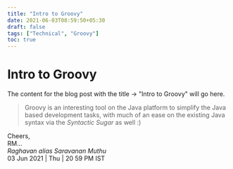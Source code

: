 ```yaml
---
title: "Intro to Groovy"
date: 2021-06-03T08:59:50+05:30
draft: false
tags: ["Technical", "Groovy"]
toc: true
---
```


# Intro to Groovy

The content for the blog post with the title &rarr; "Intro to Groovy" will go here.

<!--more-->

> Groovy is an interesting tool on the Java platform to simplify the Java based development
> tasks, with much of an ease on the existing Java syntax via the *Syntactic Sugar* as well :) 



Cheers,\
RM...\
_Raghavan alias Saravanan Muthu_\
03 Jun 2021 | Thu | 20 59 PM IST
